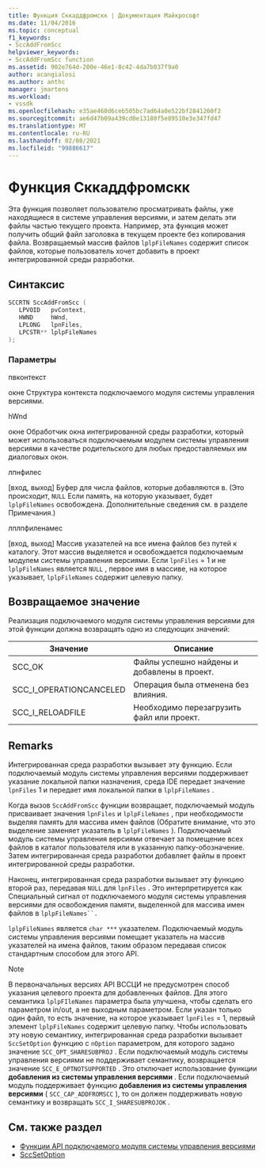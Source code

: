```yaml
---
title: Функция Сккаддфромскк | Документация Майкрософт
ms.date: 11/04/2016
ms.topic: conceptual
f1_keywords:
- SccAddFromScc
helpviewer_keywords:
- SccAddFromScc function
ms.assetid: 902e764d-200e-46e1-8c42-4da7b037f9a0
author: acangialosi
ms.author: anthc
manager: jmartens
ms.workload:
- vssdk
ms.openlocfilehash: e35ae460d6ceb505bc7ad64a0e522bf2841260f2
ms.sourcegitcommit: ae6d47b09a439cd0e13180f5e89510e3e347fd47
ms.translationtype: MT
ms.contentlocale: ru-RU
ms.lasthandoff: 02/08/2021
ms.locfileid: "99886617"
---
```

# <a name="sccaddfromscc-function"></a>Функция Сккаддфромскк
Эта функция позволяет пользователю просматривать файлы, уже находящиеся в системе управления версиями, и затем делать эти файлы частью текущего проекта. Например, эта функция может получить общий файл заголовка в текущем проекте без копирования файла. Возвращаемый массив файлов `lplpFileNames` содержит список файлов, которые пользователь хочет добавить в проект интегрированной среды разработки.

## <a name="syntax"></a>Синтаксис

```cpp
SCCRTN SccAddFromScc (
   LPVOID   pvContext,
   HWND     hWnd,
   LPLONG   lpnFiles,
   LPCSTR** lplpFileNames
);
```

### <a name="parameters"></a>Параметры
 пвконтекст

окне Структура контекста подключаемого модуля системы управления версиями.

 hWnd

окне Обработчик окна интегрированной среды разработки, который может использоваться подключаемым модулем системы управления версиями в качестве родительского для любых предоставляемых им диалоговых окон.

 лпнфилес

[вход, выход] Буфер для числа файлов, которые добавляются в. (Это происходит, `NULL` Если память, на которую указывает, будет `lplpFileNames` освобождена. Дополнительные сведения см. в разделе Примечания.)

 лплпфиленамес

[вход, выход] Массив указателей на все имена файлов без путей к каталогу. Этот массив выделяется и освобождается подключаемым модулем системы управления версиями. Если `lpnFiles` = 1 и не `lplpFileNames` является `NULL` , первое имя в массиве, на которое указывает, `lplpFileNames` содержит целевую папку.

## <a name="return-value"></a>Возвращаемое значение
 Реализация подключаемого модуля системы управления версиями для этой функции должна возвращать одно из следующих значений:

|Значение|Описание|
|-----------|-----------------|
|SCC_OK|Файлы успешно найдены и добавлены в проект.|
|SCC_I_OPERATIONCANCELED|Операция была отменена без влияния.|
|SCC_I_RELOADFILE|Необходимо перезагрузить файл или проект.|

## <a name="remarks"></a>Remarks
 Интегрированная среда разработки вызывает эту функцию. Если подключаемый модуль системы управления версиями поддерживает указание локальной папки назначения, среда IDE передает значение `lpnFiles` 1 и передает имя локальной папки в `lplpFileNames` .

 Когда вызов `SccAddFromScc` функции возвращает, подключаемый модуль присваивает значения `lpnFiles` и `lplpFileNames` , при необходимости выделяя память для массива имен файлов (Обратите внимание, что это выделение заменяет указатель в `lplpFileNames` ). Подключаемый модуль системы управления версиями отвечает за помещение всех файлов в каталог пользователя или в указанную папку-обозначение. Затем интегрированная среда разработки добавляет файлы в проект интегрированной среды разработки.

 Наконец, интегрированная среда разработки вызывает эту функцию второй раз, передавая `NULL` для `lpnFiles` . Это интерпретируется как Специальный сигнал от подключаемого модуля системы управления версиями для освобождения памяти, выделенной для массива имен файлов в `lplpFileNames``.`

 `lplpFileNames` является `char ***` указателем. Подключаемый модуль системы управления версиями помещает указатель на массив указателей на имена файлов, таким образом передавая список стандартным способом для этого API.

> [!NOTE]
> В первоначальных версиях API ВССЦИ не предусмотрен способ указания целевого проекта для добавленных файлов. Для этого семантика `lplpFIleNames` параметра была улучшена, чтобы сделать его параметром in/out, а не выходным параметром. Если указан только один файл, то есть значение, на которое указывает `lpnFiles` = 1, первый элемент `lplpFileNames` содержит целевую папку. Чтобы использовать эту новую семантику, интегрированная среда разработки вызывает `SccSetOption` функцию с `nOption` параметром, для которого задано значение `SCC_OPT_SHARESUBPROJ` . Если подключаемый модуль системы управления версиями не поддерживает семантику, возвращается значение `SCC_E_OPTNOTSUPPORTED` . Это отключает использование функции **добавления из системы управления версиями** . Если подключаемый модуль поддерживает функцию **добавления из системы управления версиями** ( `SCC_CAP_ADDFROMSCC` ), то он должен поддерживать новую семантику и возвращать `SCC_I_SHARESUBPROJOK` .

## <a name="see-also"></a>См. также раздел
- [Функции API подключаемого модуля системы управления версиями](../extensibility/source-control-plug-in-api-functions.md)
- [SccSetOption](../extensibility/sccsetoption-function.md)

